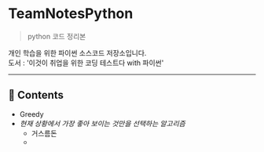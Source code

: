 # TeamNotesPython

> python 코드 정리본


개인 학습을 위한 파이썬 소스코드 저장소입니다.<br/>
도서 : '이것이 취업을 위한 코딩 테스트다 with 파이썬'<br/>

---
## :rocket: Contents
* Greedy
* _현재 상황에서 가장 좋아 보이는 것만을 선택하는 알고리즘_
   * 거스름돈
   *

